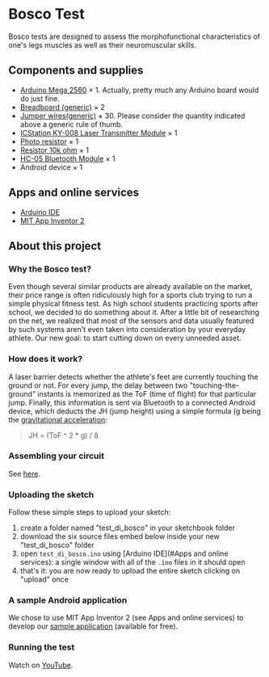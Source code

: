 # Bosco Test
Bosco tests are designed to assess the morphofunctional characteristics of one's legs muscles as well as their neuromuscular skills.

## Components and supplies
- [Arduino Mega 2560](https://store.arduino.cc/arduino-mega-2560-rev3) × 1. Actually, pretty much any Arduino board would do just fine.
- [Breadboard (generic)](https://www.newark.com/multicomp/mcbb400/breadboard-solderless-abs/dp/99W1759?COM=ref_hackster) × 2
- [Jumper wires(generic)](https://www.newark.com/adafruit/759/wire-gauge-28awg/dp/88W2571?COM=ref_hackster) × 30.
  Please consider the quantity indicated above a generic rule of thumb.
- [ICStation KY-008 Laser Transmitter Module](https://www.amazon.com/s?k=ICStation+KY-008+Laser+Transmitter+Module) × 1
- [Photo resistor](https://www.adafruit.com/product/161) × 1
- [Resistor 10k ohm](https://www.newark.com/multicomp/mccfr0w4j0103a50/carbon-film-resistor-10kohm-250mw/dp/58K5002?COM=ref_hackster) × 1
- [HC-05 Bluetooth Module](https://www.amazon.com/HiLetgo-Wireless-Bluetooth-Transceiver-Arduino/dp/B071YJG8DR) × 1
- Android device × 1

## Apps and online services
- [Arduino IDE](https://www.arduino.cc/en/main/software)
- [MIT App Inventor 2](http://appinventor.mit.edu/)

## About this project

### Why the Bosco test?
Even though several similar products are already available on the market, their price range is often ridiculously high for a sports club
trying to run a simple physical fitness test. As high school students practicing sports after school, we decided to do something about it.
After a little bit of researching on the net, we realized that most of the sensors and data usually featured by such systems aren't even
taken into consideration by your everyday athlete. Our new goal: to start cutting down on every unneeded asset.

### How does it work?
A laser barrier detects whether the athlete's feet are currently touching the ground or not. For every jump, the delay between two
"touching-the-ground" instants is memorized as the ToF (time of flight) for that particular jump. Finally, this information is sent via
Bluetooth to a connected Android device, which deducts the JH (jump height) using a simple formula (g being the
[gravitational acceleration](https://en.wikipedia.org/wiki/Gravitational_acceleration):

> JH = (ToF ^ 2 * g) / 8

### Assembling your circuit
See [here](https://create.arduino.cc/projecthub/camice-foxyseta/bosco-test-a90dd3#toc-assembling-your-circuit-2).

### Uploading the sketch
Follow these simple steps to upload your sketch:
1. create a folder named "test_di_bosco" in your sketchbook folder
2. download the six source files embed below inside your new "test_di_bosco" folder
3. open `test_di_bosco.ino` using [Arduino IDE](#Apps and online services): a single window with all of the `.ino` files in it should open
4. that's it: you are now ready to upload the entire sketch clicking on "upload" once

### A sample Android application
We chose to use MIT App Inventor 2 (see Apps and online services) to develop our
[sample application](http://ai2.appinventor.mit.edu/?galleryId=5968109044891648) (available for free).

### Running the test
Watch on [YouTube](https://www.youtube.com/watch?v=tT6VMa4bKXE).
